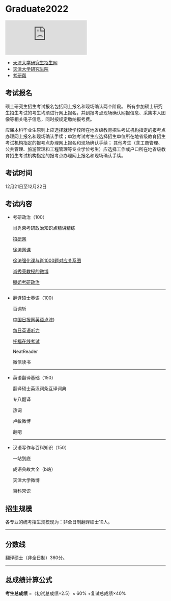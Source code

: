 # Graduate2022

<iframe src="https://free.timeanddate.com/countdown/i810ptaf/n646/cf100/cm0/cu4/ct0/cs1/ca0/co1/cr1/ss0/cacf00/cpc000/pcfff/tc66c/fs100/szw256/szh108/tatTime%20left%20to%20Event%20in/tac000/tptTime%20since%20Event%20started%20in/tpc000/iso2021-12-20T00:00:00" allowtransparency="true" frameborder="0" width="256" height="108"></iframe>

- [天津大学研究生招生网](http://yzb.tju.edu.cn/)
- [天津大学研究生院]( http://gs.tju.edu.cn/)
- [考研帮](http://tju.bbs.kaoyan.com/)

## 考试报名

硕士研究生招生考试报名包括网上报名和现场确认两个阶段。
所有参加硕士研究生招生考试的考生均须进行网上报名，并到报考点现场确认网报信息、采集本人图像等相关电子信息，同时按规定缴纳报考费。

应届本科毕业生原则上应选择就读学校所在地省级教育招生考试机构指定的报考点办理网上报名和现场确认手续；单独考试考生应选择招生单位所在地省级教育招生考试机构指定的报考点办理网上报名和现场确认手续；
其他考生（含工商管理、公共管理、旅游管理和工程管理等专业学位考生）应选择工作或户口所在地省级教育招生考试机构指定的报考点办理网上报名和现场确认手续。

## 考试时间
12月21日至12月22日

## 考试内容
- 考研政治（100）

  肖秀荣考研政治知识点精讲精练

  [招研网](https://yz.chsi.com.cn/kyzx/politics/)

  [徐涛网课](https://www.bilibili.com/video/BV1e7411w7d4/)

  [徐涛强化课与肖1000题对应关系图](https://www.bilibili.com/video/BV1yL411p7rc)

  [肖秀荣教授的微博](https://weibo.com/xiaoxiurong?is_all=1#_loginLayer_1627543999632)

  [腿姐考研政治](https://www.ximalaya.com/youshengshu/47131365/)

  ------

- 翻译硕士英语（100）

  百词斩

  [中国日报网英语点津](http://language.chinadaily.com.cn/))

  [每日英语听力](http://dict.eudic.net/ting)

  [托福在线考试](https://www.4tests.com/toefl#StartExam)

  NeatReader

  微信读书

  ------

- 英语翻译基础（150）

  翻译硕士英汉词条互译词典

  专八翻译

  热词

  卢敏微博

  翻吧

  ------

- 汉语写作与百科知识（150）
  
  一站到底
  
  成语典故大全（b站）
  
  天津大学微博
  
  百科常识

## 招生规模
各专业的统考招生规模现为：非全日制翻译硕士10人。

------

## 分数线
翻译硕士（非全日制）360分。

------

## 总成绩计算公式
**考生总成绩** =（初试总成绩÷2.5）× 60% +复试总成绩×40%

